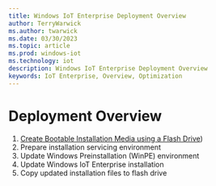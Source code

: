 ```yaml
---
title: Windows IoT Enterprise Deployment Overview
author: TerryWarwick
ms.author: twarwick
ms.date: 03/30/2023
ms.topic: article
ms.prod: windows-iot
ms.technology: iot
description: Windows IoT Enterprise Deployment Overview
keywords: IoT Enterprise, Overview, Optimization
---
```


# Deployment Overview

1. [Create Bootable Installation Media using a Flash Drive](create_bootable_drive.md))
1. Prepare installation servicing environment
1. Update Windows Preinstallation (WinPE) environment
1. Update Windows IoT Enterprise installation
1. Copy updated installation files to flash drive